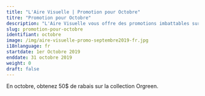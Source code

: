 ```yaml
---
title: "L'Aire Visuelle | Promotion pour Octobre"
titre: "Promotion pour Octobre"
description: "L'Aire Visuelle vous offre des promotions imbattables sur tous produits de la vue."
slug: promotion-pour-octobre
identifiant: octobre
image: /img/aire-visuelle-promo-septembre2019-fr.jpg
i18nlanguage: fr
startdate: 1er Octobre 2019
enddate: 31 octobre 2019
weight: 0
draft: false
---
```


En octobre, obtenez 50$ de rabais sur la collection Orgreen.
